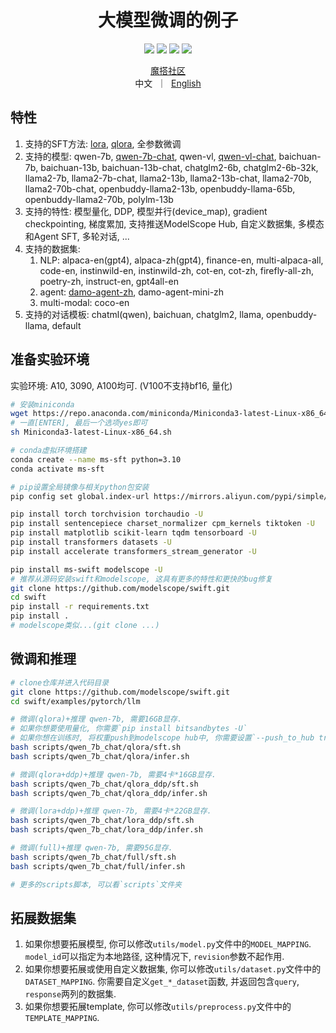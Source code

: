 
<h1 align="center">大模型微调的例子</h1>

<p align="center">
<img src="https://img.shields.io/badge/python-%E2%89%A53.8-5be.svg">
<img src="https://img.shields.io/badge/pytorch-%E2%89%A51.12%20%7C%20%E2%89%A52.0-orange.svg">
<a href="https://github.com/modelscope/modelscope/"><img src="https://img.shields.io/badge/modelscope-%E2%89%A51.8.4-5D91D4.svg"></a>
<a href="https://github.com/modelscope/swift/"><img src="https://img.shields.io/badge/ms--swift-%E2%89%A51.0.0-6FEBB9.svg">
</p>

<p align="center">
<a href="https://modelscope.cn/home">魔搭社区</a>
<br>
        中文&nbsp ｜ &nbsp<a href="README.md">English</a>
</p>


## 特性
1. 支持的SFT方法: [lora](https://arxiv.org/abs/2106.09685), [qlora](https://arxiv.org/abs/2305.14314), 全参数微调
2. 支持的模型: qwen-7b, [qwen-7b-chat](https://github.com/QwenLM/Qwen-7B), qwen-vl, [qwen-vl-chat](https://github.com/QwenLM/Qwen-VL), baichuan-7b, baichuan-13b, baichuan-13b-chat, chatglm2-6b, chatglm2-6b-32k, llama2-7b, llama2-7b-chat, llama2-13b, llama2-13b-chat, llama2-70b, llama2-70b-chat, openbuddy-llama2-13b, openbuddy-llama-65b, openbuddy-llama2-70b, polylm-13b
3. 支持的特性: 模型量化, DDP, 模型并行(device_map), gradient checkpointing, 梯度累加, 支持推送ModelScope Hub, 自定义数据集, 多模态和Agent SFT, 多轮对话, ...
4. 支持的数据集:
   1. NLP: alpaca-en(gpt4), alpaca-zh(gpt4), finance-en, multi-alpaca-all, code-en, instinwild-en, instinwild-zh, cot-en, cot-zh, firefly-all-zh, poetry-zh, instruct-en, gpt4all-en
   2. agent: [damo-agent-zh](https://modelscope.cn/datasets/damo/MSAgent-Bench/summary), damo-agent-mini-zh
   3. multi-modal: coco-en
5. 支持的对话模板: chatml(qwen), baichuan, chatglm2, llama, openbuddy-llama, default

## 准备实验环境
实验环境: A10, 3090, A100均可. (V100不支持bf16, 量化)
```bash
# 安装miniconda
wget https://repo.anaconda.com/miniconda/Miniconda3-latest-Linux-x86_64.sh
# 一直[ENTER], 最后一个选项yes即可
sh Miniconda3-latest-Linux-x86_64.sh

# conda虚拟环境搭建
conda create --name ms-sft python=3.10
conda activate ms-sft

# pip设置全局镜像与相关python包安装
pip config set global.index-url https://mirrors.aliyun.com/pypi/simple/

pip install torch torchvision torchaudio -U
pip install sentencepiece charset_normalizer cpm_kernels tiktoken -U
pip install matplotlib scikit-learn tqdm tensorboard -U
pip install transformers datasets -U
pip install accelerate transformers_stream_generator -U

pip install ms-swift modelscope -U
# 推荐从源码安装swift和modelscope, 这具有更多的特性和更快的bug修复
git clone https://github.com/modelscope/swift.git
cd swift
pip install -r requirements.txt
pip install .
# modelscope类似...(git clone ...)
```

## 微调和推理
```bash
# clone仓库并进入代码目录
git clone https://github.com/modelscope/swift.git
cd swift/examples/pytorch/llm

# 微调(qlora)+推理 qwen-7b, 需要16GB显存.
# 如果你想要使用量化, 你需要`pip install bitsandbytes -U`
# 如果你想在训练时, 将权重push到modelscope hub中, 你需要设置`--push_to_hub true`
bash scripts/qwen_7b_chat/qlora/sft.sh
bash scripts/qwen_7b_chat/qlora/infer.sh

# 微调(qlora+ddp)+推理 qwen-7b, 需要4卡*16GB显存.
bash scripts/qwen_7b_chat/qlora_ddp/sft.sh
bash scripts/qwen_7b_chat/qlora_ddp/infer.sh

# 微调(lora+ddp)+推理 qwen-7b, 需要4卡*22GB显存.
bash scripts/qwen_7b_chat/lora_ddp/sft.sh
bash scripts/qwen_7b_chat/lora_ddp/infer.sh

# 微调(full)+推理 qwen-7b, 需要95G显存.
bash scripts/qwen_7b_chat/full/sft.sh
bash scripts/qwen_7b_chat/full/infer.sh

# 更多的scripts脚本, 可以看`scripts`文件夹
```

## 拓展数据集
1. 如果你想要拓展模型, 你可以修改`utils/model.py`文件中的`MODEL_MAPPING`. `model_id`可以指定为本地路径, 这种情况下, `revision`参数不起作用.
2. 如果你想要拓展或使用自定义数据集, 你可以修改`utils/dataset.py`文件中的`DATASET_MAPPING`. 你需要自定义`get_*_dataset`函数, 并返回包含`query`, `response`两列的数据集.
3. 如果你想要拓展template, 你可以修改`utils/preprocess.py`文件中的`TEMPLATE_MAPPING`.
